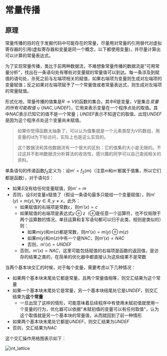 # 常量传播

## 原理

常量传播的目的在于发掘代码中可能存在的常量，尽量用对常量的引用替代对虚拟寄存器的引用(虚拟寄存器和变量是同一个概念，以下都使用变量)，并尽量计算出可以计算的常量表达式。

为了实现常量传播，类比于前两种数据流，不难想象常量传播的数据流是"可用常量分析"，找出在一条语句处有哪些对变量赋的常量值可以到达。每一条涉及到赋值的语句处，杀死之前与左端项相关的赋值，如果右端项为变量则生成对左端项的变量赋值；反之如果对左端项赋予了一个常量值或者常量表达式，则生成对左端项的常量赋值。

形式化地，常量传播的值集是$R \rightarrow V$的函数的集合。其中$R$是变量，$V$是集合$变量的所有可能取值 \cup \{NAC, UNDEF\}$，它用来表示变量在一个程序点处的取值。其中$NAC$表示已知它的值不是一个常量；$UNDEF$表示不知道它的取值，出现$UNDEF$是因为这个程序点处这个变量尚未赋值。

> 如果你觉得函数太抽象了，可以认为值集就是一个元素类型为$V$的数组，用变量的id为下标访问，实际上也是这么实现的。
> 
> 这个数据流和其他数据流有一个很大的区别：它的值集的大小是无限的。不过这并不影响数据流分析算法的收敛性，感兴趣的同学可以自己查阅相关的资料。

单条语句的传递函数$f_S$定义为：设$m' = f_S(m)$（注意$m$和$m'$都属于值集，所以它们都是函数），对于语句$S$：

- 如果$S$没有给任何变量赋值，则$m' = m$
- 否则，设$S$对变量$x$赋值了（假设一条语句最多只能给一个变量赋值），则$m'(y) = m(y), \forall y \in R, y \ne x$，此外：
  - 如果赋值的右端项是常数$c$，则$m'(x) = c$
  - 如果赋值的右端项是表达式$y \oplus z$（$\oplus$是任意一个运算符，也不仅局限于两个运算数的情况，单目运算和复写语句都可以归于此类，规则是类似的）则：
    - 如果$m(y)$和$m(z)$都是常数，则$m'(x) = m(y) \oplus m(z)$
    - 如果$m(y)$和$m(z)$中有一个是$NAC$，则$m'(x) = NAC$
    - 否则，$m'(x) = UNDEF$
  - 否则，$m'(x) = NAC$，这里可能包括赋值的右端项是函数的返回值，是访存的结果之类的，在简单的优化器中都直接认为这些结果不是常数

当两个基本块交汇的时候，对于每个变量，需要考虑以下几种情况：

- 如果两个基本块末尾处它都是常量，且两个常量值相等，则交汇结果为这个常量
- 如果一个基本块末尾处它是常量，另一个基本块结尾处它是$UNDEF$，则交汇结果为**这个常量**
  - 一旦出现了这样的情形，可能意味着后续程序中有使用未赋初值就使用一个变量的行为，优化器可以依据"未赋初值的变量可以有任何取值"，认为这个取值就是另一个基本块的常量值，从而就回到了前一种情形
- 如果两个基本块末尾处它都是$UNDEF$，则交汇结果为$UNDEF$
- 否则，交汇结果为$NAC$

这个交汇操作用格图表示如下：

![int_lattice](./pic/int_lattice.png)
